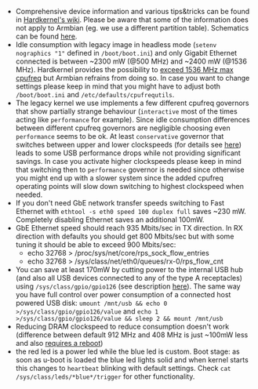 - Comprehensive device information and various tips&tricks can be found in [Hardkernel's wiki](http://odroid.com/dokuwiki/doku.php?id=en:odroid-c2). Please be aware that some of the information does not apply to Armbian (eg. we use a different partition table). Schematics can be found [here](http://dn.odroid.com/S905/Schematic/).
- Idle consumption with legacy image in headless mode (`setenv nographics "1"` defined in `/boot/boot.ini`) and only Gigabit Ethernet connected is between ~2300 mW (@500 MHz) and ~2400 mW (@1536 MHz). Hardkernel provides the possibility to [exceed 1536 MHz max cpufreq](http://odroid.com/dokuwiki/doku.php?id=en:c2_set_cpu_freq) but Armbian refrains from doing so. In case you want to change settings please keep in mind that you might have to adjust both `/boot/boot.ini` and `/etc/defaults/cpufrequtils`.
- The legacy kernel we use implements a few different cpufreq governors that show partially strange behaviour (`interactive` most of the times acting like `performance` for example). Since idle consumption differences between different cpufreq governors are negligible choosing even `performance` seems to be ok. At least `conservative` governor that switches between upper and lower clockspeeds (for details see [here](https://github.com/igorpecovnik/lib/issues/499#issuecomment-253481174)) leads to some USB performance drops while not providing significant savings. In case you activate higher clockspeeds please keep in mind that switching then to `performance` governor is needed since otherwise you might end up with a slower system since the added cpufreq operating points will slow down switching to highest clockspeed when needed.
- If you don't need GbE network transfer speeds switching to Fast Ethernet with `ethtool -s eth0 speed 100 duplex full` saves ~230 mW. Completely disabling Ethernet saves an additional 100mW.
- GbE Ethernet speed should reach 935 Mbits/sec in TX direction. In RX direction with defaults you should get 800 Mbits/sec but with some tuning it should be able to exceed 900 Mbits/sec:
  - echo 32768 > /proc/sys/net/core/rps_sock_flow_entries
  - echo 32768 > /sys/class/net/eth0/queues/rx-0/rps_flow_cnt
- You can save at least 170mW by cutting power to the internal USB hub (and also all USB devices connected to any of the type A receptacles) using `/sys/class/gpio/gpio126` (see description [here](http://forum.odroid.com/viewtopic.php?t=22637&p=151969#p151982)). The same way you have full control over power consumption of a connected host powered USB disk: `umount /mnt/usb && echo 0 >/sys/class/gpio/gpio126/value` and `echo 1 >/sys/class/gpio/gpio126/value && sleep 2 && mount /mnt/usb`
- Reducing DRAM clockspeed to reduce consumption doesn't work (difference between default 912 MHz and 408 MHz is just ~100mW less and also [requires a reboot](http://odroid.com/dokuwiki/doku.php?id=en:c2_adjust_ddrclk))
- the red led is a power led while the blue led is custom. Boot stage: as soon as u-boot is loaded the blue led lights solid and when kernel starts this changes to `heartbeat` blinking with default settings. Check `cat /sys/class/leds/*blue*/trigger` for other functionality.